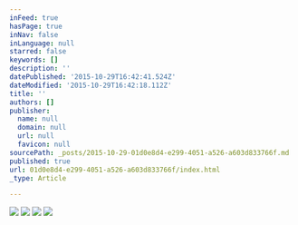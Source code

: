 ```yaml
---
inFeed: true
hasPage: true
inNav: false
inLanguage: null
starred: false
keywords: []
description: ''
datePublished: '2015-10-29T16:42:41.524Z'
dateModified: '2015-10-29T16:42:18.112Z'
title: ''
authors: []
publisher:
  name: null
  domain: null
  url: null
  favicon: null
sourcePath: _posts/2015-10-29-01d0e8d4-e299-4051-a526-a603d833766f.md
published: true
url: 01d0e8d4-e299-4051-a526-a603d833766f/index.html
_type: Article

---
```

![](https://the-grid-user-content.s3-us-west-2.amazonaws.com/9294c15e-dc5d-4e71-9e84-331f39d982c2.png)
![](https://the-grid-user-content.s3-us-west-2.amazonaws.com/5c8bdd8d-3ba0-435a-83e3-20294e5436d1.png)
![](https://the-grid-user-content.s3-us-west-2.amazonaws.com/fc76428f-f887-4aa7-ab83-be70c2ff3d81.png)
![](https://the-grid-user-content.s3-us-west-2.amazonaws.com/f0e6dd84-4aac-43bb-b6ee-415a23eaf22e.png)